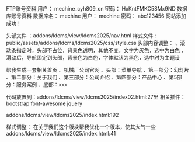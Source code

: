 FTP账号资料
用户：
mechine_cyh809_cn
密码：
HxKntFMKC5SMx9ND
数据库账号资料
数据库名：
mechine
用户：
mechine
密码：
abc123456
网站添加成功！


头部文件 ：addons/ldcms/view/ldcms2025/nav.html
样式文件 : public/assets/addons/ldcms/ldcms2025/css/style.css
头部内容调整：
、滚动条指定时，头部不占位，背景色透明，其他不变，文字为灰色，选中为白色
、滑动后，导航固定到头部，背景色为白色，字体默认为黑色，选中时为主题设



帮我生成一套相关首页
、机械厂公司官网
、头部：菜单导航
、第一部分：幻灯片
、第二部分：关于我们
、第三部分：公司介绍
、第四部分：产品中心
、第5部分：服务案例
、底部：xxx

代码放置到：addons/ldcms/view/ldcms2025/index02.html:27里
相关插件：
bootstrap
font-awesome
jquery

addons/ldcms/view/ldcms2025/index.html:192

样式调整：
在关于我们这个版块帮我优化一个版本，使其大气一些
addons/ldcms/view/ldcms2025/index.html:41
